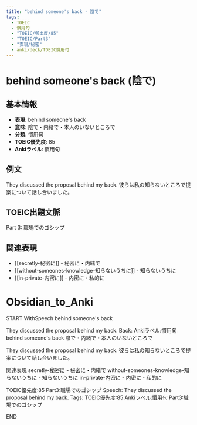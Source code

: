 ```yaml
---
title: "behind someone's back - 陰で"
tags:
  - TOEIC
  - 慣用句
  - "TOEIC/頻出度/85"
  - "TOEIC/Part3"
  - "表現/秘密"
  - anki/deck/TOEIC慣用句
---
```


# behind someone's back (陰で)

## 基本情報
- **表現**: behind someone's back
- **意味**: 陰で・内緒で・本人のいないところで
- **分類**: 慣用句
- **TOEIC優先度**: 85
- **Ankiラベル**: 慣用句

## 例文
They discussed the proposal behind my back.
彼らは私の知らないところで提案について話し合いました。

## TOEIC出題文脈
Part 3: 職場でのゴシップ

## 関連表現
- [[secretly-秘密に]] - 秘密に・内緒で
- [[without-someones-knowledge-知らないうちに]] - 知らないうちに
- [[in-private-内密に]] - 内密に・私的に

# Obsidian_to_Anki
START
WithSpeech
behind someone's back

They discussed the proposal behind my back.
Back: 
Ankiラベル:慣用句
behind someone's back
陰で・内緒で・本人のいないところで

They discussed the proposal behind my back.
彼らは私の知らないところで提案について話し合いました。

関連表現
secretly-秘密に - 秘密に・内緒で
without-someones-knowledge-知らないうちに - 知らないうちに
in-private-内密に - 内密に・私的に

TOEIC優先度:85
Part3:職場でのゴシップ
Speech: They discussed the proposal behind my back.
Tags: TOEIC優先度:85 Ankiラベル:慣用句 Part3:職場でのゴシップ
<!--ID: 1750469465183-->
END

